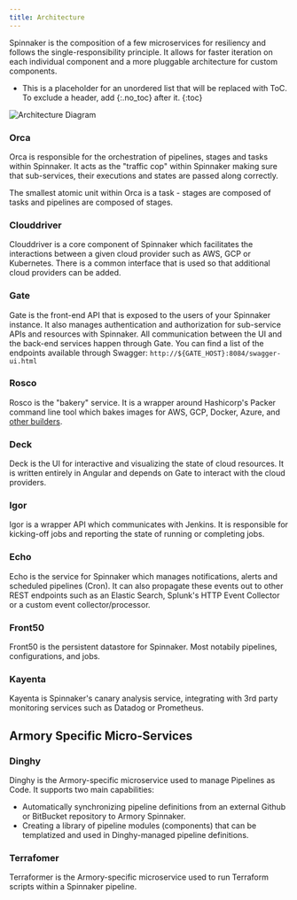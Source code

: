 ```yaml
---
title: Architecture
---
```


Spinnaker is the composition of a few microservices for resiliency
and follows the single-responsibility principle.  It allows for faster iteration on each
individual component and a more pluggable architecture for custom components.

* This is a placeholder for an unordered list that will be replaced with ToC. To exclude a header, add {:.no_toc} after it.
{:toc}

![Architecture Diagram](/images/install_admin_guides_SpinnakerArchitecture.png)

### Orca

Orca is responsible for the orchestration of pipelines, stages and tasks within Spinnaker.  It acts as the "traffic cop" within Spinnaker making sure that sub-services, their executions and states are passed along correctly.

The smallest atomic unit within Orca is a task - stages are composed of tasks and pipelines are composed of stages.  

### Clouddriver

Clouddriver is a core component of Spinnaker which facilitates the interactions between a given cloud provider such as AWS, GCP or Kubernetes.  There is a common interface that is used so that additional cloud providers can be added.

### Gate

Gate is the front-end API that is exposed to the users of your Spinnaker instance.  It also manages authentication and authorization for sub-service APIs and resources with Spinnaker.  All communication between the UI and the back-end services happen through Gate.  You can find a list of the endpoints available through Swagger:  `http://${GATE_HOST}:8084/swagger-ui.html`

### Rosco

Rosco is the "bakery" service.  It is a wrapper around Hashicorp's Packer command line tool which bakes images for AWS, GCP, Docker, Azure, and [other builders](https://www.packer.io/docs/builders/index.html).

### Deck

Deck is the UI for interactive and visualizing the state of cloud resources.  It is written entirely in Angular and depends on Gate to interact with the cloud providers.

### Igor

Igor is a wrapper API which communicates with Jenkins.  It is responsible for kicking-off jobs and reporting the state of running or completing jobs.

### Echo

Echo is the service for Spinnaker which manages notifications, alerts and scheduled pipelines (Cron).  It can also propagate these events out to other REST endpoints such as an Elastic Search, Splunk's HTTP Event Collector or a custom event collector/processor.

### Front50

Front50 is the persistent datastore for Spinnaker. Most notabily pipelines, configurations, and jobs.

### Kayenta

Kayenta is Spinnaker's canary analysis service, integrating with 3rd party monitoring services such as Datadog or Prometheus.

## Armory Specific Micro-Services

### Dinghy
Dinghy is the Armory-specific microservice used to manage Pipelines as Code.  It supports two main capabilities:
* Automatically synchronizing pipeline definitions from an external Github or BitBucket repository to Armory Spinnaker.
* Creating a library of pipeline modules (components) that can be templatized and used in Dinghy-managed pipeline definitions.

### Terrafomer
Terraformer is the Armory-specific microservice used to run Terraform scripts within a Spinnaker pipeline.
